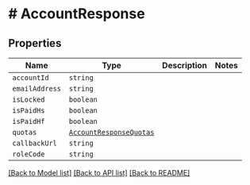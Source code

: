 # # AccountResponse



## Properties

Name | Type | Description | Notes
------------ | ------------- | ------------- | -------------
| `accountId` | ```string``` |    |  |
| `emailAddress` | ```string``` |    |  |
| `isLocked` | ```boolean``` |    |  |
| `isPaidHs` | ```boolean``` |    |  |
| `isPaidHf` | ```boolean``` |    |  |
| `quotas` | [```AccountResponseQuotas```](AccountResponseQuotas.md) |    |  |
| `callbackUrl` | ```string``` |    |  |
| `roleCode` | ```string``` |    |  |

[[Back to Model list]](../../README.md#models) [[Back to API list]](../../README.md#endpoints) [[Back to README]](../../README.md)
